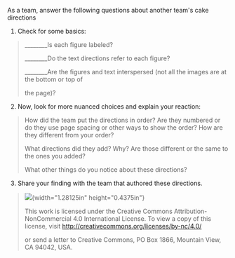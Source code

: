 As a team, answer the following questions about another team's cake directions

1.  Check for some basics:

> \_\_\_\_\_\_\_\_Is each figure labeled?
>
> \_\_\_\_\_\_\_\_Do the text directions refer to each figure?
>
> \_\_\_\_\_\_\_\_Are the figures and text interspersed (not all the images are at the bottom or top of
>
> the page)?

2.  Now, look for more nuanced choices and explain your reaction:

> How did the team put the directions in order? Are they numbered or do they use page spacing or other ways to show the order? How are they different from your order?
>
> What directions did they add? Why? Are those different or the same to the ones you added?
>
> What other things do you notice about these directions?

3.  Share your finding with the team that authored these directions.

> ![](media/image1.png){width="1.28125in" height="0.4375in"}
>
> This work is licensed under the Creative Commons Attribution-NonCommercial 4.0 International License. To view a copy of this license, visit <http://creativecommons.org/licenses/by-nc/4.0/>
>
> or send a letter to Creative Commons, PO Box 1866, Mountain View, CA 94042, USA.
